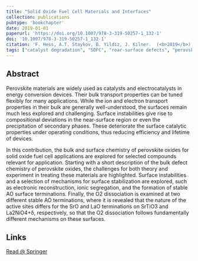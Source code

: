 ```yaml
---
title: "Solid Oxide Fuel Cell Materials and Interfaces"
collection: publications
pubtype: 'bookchapter'
date: 2019-01-01
paperurl: 'https://doi.org/10.1007/978-3-319-50257-1_132-1'
doi: '10.1007/978-3-319-50257-1_132-1'
citation: 'F. Hess, A.T. Staykov, B. Yildiz, J. Kilner.  (<b>2019</b>) In: Andreoni W., Yip S. (eds) Handbook of Materials Modeling. Springer, Cham.'
tags: ["catalyst degradation", "SOFC", "rear-surface defects", "perovskite oxides", "defect chemistry"]
---
```



Abstract
--------

Perovskite materials are widely used as catalysts and electrocatalysts in energy conversion devices. Their bulk transport properties can be tuned flexibly for many applications. While the ion and electron transport properties in their bulk are generally well-understood, the surfaces remain much less explored and challenging. Surface instabilities give rise to compositional deviations in the near-surface region or even the precipitation of secondary phases. These deteriorate the surface catalytic properties under operating conditions, thus reducing efficiency and lifetime of devices.

In this contribution, the bulk and surface chemistry of perovskite oxides for solid oxide fuel cell applications are explored for selected compounds relevant for application. Starting with a short description of the bulk defect chemistry of perovskite oxides, the challenges for both theory and experiment in treating these materials are highlighted. Surface instabilities and a selection of mechanisms for surface stabilization are explored, such as electronic reconstruction, ionic segregation, and the formation of stable AO surface terminations. Finally, the O2 dissociation is examined at two different stable AO terminations, where it is revealed that the nature of the active sites differs for the SrO and LaO terminations on SrTiO3 and La2NiO4+δ, respectively, so that the O2 dissociation follows fundamentally different mechanisms on these surfaces.

Links
------
<i class="fa fa-external-link-alt" aria-hidden="true" title="external link"></i> [Read @ Springer](https://link.springer.com/referenceworkentry/10.1007%2F978-3-319-50257-1_132-1)